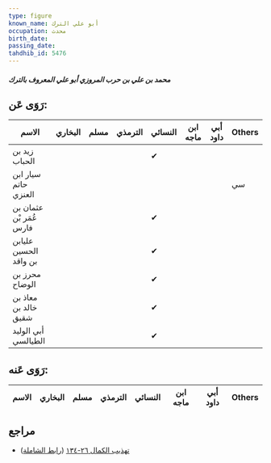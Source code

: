```yaml
---
type: figure
known_name: أبو علي الترك
occupation: محدث
birth_date:
passing_date:
tahdhib_id: 5476
---
```

##### محمد بن علي بن حرب المروزي أبو علي المعروف بالترك

## رَوَى عَن:
| الاسم                   | البخاري | مسلم | الترمذي | النسائي | ابن ماجه | أبي داود | Others |
| ----------------------- | ------- | ---- | ------- | ------- | -------- | -------- | ------ |
| زيد بن الحباب           |         |      |         | ✔       |          |          |        |
| سيار ابن حاتم العنزي    |         |      |         |         |          |          | سي     |
| عثمان بن عُمَر بْن فارس |         |      |         | ✔       |          |          |        |
| عليابن الحسين بن واقد   |         |      |         | ✔       |          |          |        |
| محرز بن الوضاح          |         |      |         | ✔       |          |          |        |
| معاذ بن خالد بن شقيق    |         |      |         | ✔       |          |          |        |
| أبي الوليد الطيالسي     |         |      |         | ✔       |          |          |        |
## رَوَى عَنه:
| الاسم | البخاري | مسلم | الترمذي | النسائي | ابن ماجه | أبي داود | Others |
| ----- | ------- | ---- | ------- | ------- | -------- | -------- | ------ |
## مراجع
- [تهذيب الكمال ٢٦-١٣٤](obsidian://open?vault=Tahdhib-al-Kamal&file=Figures/٥٤٧٦-محمد%20بن%20علي%20بن%20حرب%20المروزي%20أبو%20علي%20المعروف%20بالترك) ([رابط الشاملة](https://shamela.ws/book/3722/13882))